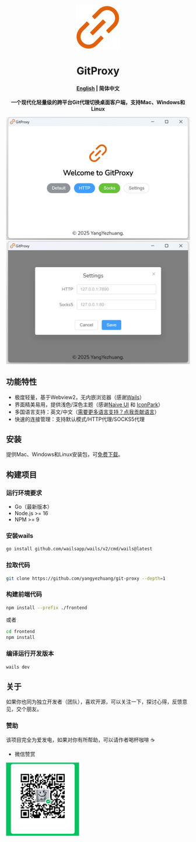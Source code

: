 <div align="center">
<a href="https://github.com/yangyezhuang/git-proxy"><img src="build/appicon.png" width="120"/></a>
</div>
<h1 align="center">GitProxy</h1>
<h4 align="center"><strong><a href="/">English</a></strong> | 简体中文</h4>
<div align="center">



<strong>一个现代化轻量级的跨平台Git代理切换桌面客户端，支持Mac、Windows和Linux</strong>
</div>

<picture>
 <source media="(prefers-color-scheme: dark)" srcset="docs/screenshots/light_en1.png">
 <source media="(prefers-color-scheme: light)" srcset="docs/screenshots/light_en1.png">
 <img alt="screenshot" src="docs/screenshots/light_en1.png">
</picture>

<picture>
 <source media="(prefers-color-scheme: dark)" srcset="docs/screenshots/light_en2.png">
 <source media="(prefers-color-scheme: light)" srcset="docs/screenshots/light_en2.png">
 <img alt="screenshot" src="docs/screenshots/light_en2.png">
</picture>

## 功能特性

* 极度轻量，基于Webview2，无内嵌浏览器（感谢[Wails](https://github.com/wailsapp/wails)）
* 界面精美易用，提供浅色/深色主题（感谢[Naive UI](https://github.com/tusen-ai/naive-ui)
  和 [IconPark](https://iconpark.oceanengine.com)）
* 多国语言支持：英文/中文（[需要更多语言支持？点我贡献语言](.github/CONTRIBUTING_zh.md)）
* 快速的连接管理：支持默认模式/HTTP代理/SOCKS5代理


## 安装

提供Mac、Windows和Linux安装包，可[免费下载](https://github.com/yangyezhuang/git-proxy/releases)。


## 构建项目

### 运行环境要求

* Go（最新版本）
* Node.js >= 16
* NPM >= 9

### 安装wails

```bash
go install github.com/wailsapp/wails/v2/cmd/wails@latest
```

### 拉取代码

```bash
git clone https://github.com/yangyezhuang/git-proxy --depth=1
```

### 构建前端代码

```bash
npm install --prefix ./frontend
```

或者

```bash
cd frontend
npm install
```

### 编译运行开发版本

```bash
wails dev
```

## 关于

如果你也同为独立开发者（团队），喜欢开源，可以关注一下，探讨心得，反馈意见，交个朋友。


### 赞助

该项目完全为爱发电，如果对你有所帮助，可以请作者喝杯咖啡 ☕️

* 微信赞赏

<img src="docs/images/wechat_sponsor.png" alt="wechat" width="200" />